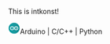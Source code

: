 This is intkonst!

<img src="https://raw.githubusercontent.com/github/explore/80688e429a7d4ef2fca1e82350fe8e3517d3494d/topics/arduino/arduino.png" alt="arduino logo" class="mr-3" width="24">Arduino | C/C++ | Python

